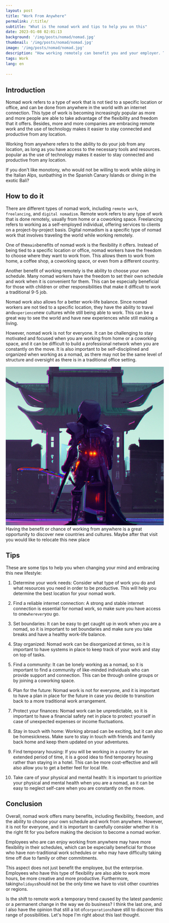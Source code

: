 ```yaml
---
layout: post 
title: "Work From Anywhere"
permalink: /:title/ 
subtitle: "What is the nomad work and tips to help you on this"
date: 2023-01-08 02:01:13 
background: '/img/posts/nomad/nomad.jpg' 
thumbnail: '/img/posts/nomad/nomad.jpg'
image: '/img/posts/nomad/nomad.jpg'
description: "How working remotely can benefit you and your employer. Tips to help you work from anywhere in the world without having to be in an office and without decreasing your productivity."
tags: Work 
lang: en

---
```


## Introduction

<div class="text-article">
Nomad work refers to a type of work that is not tied to a specific location or office, and can be done from anywhere in
the world with an internet connection. This type of work is becoming increasingly popular as more and more people are
able to take advantage of the flexibility and freedom that it offers. Besides, more and more companies are embracing
remote work and the use of technology makes it easier to stay connected and productive from any location.</div>

Working from anywhere refers to the ability to do your job from any location, as long as you have access to the
necessary tools and resources. popular as the use of technology makes it easier to stay connected and productive from
any location.

If you don't like monotony, who would not be willing to work while skiing in the Italian Alps, sunbathing in the Spanish
Canary Islands or diving in the exotic Bali?

## How to do it

There are different types of nomad work, including `remote work`, `freelancing`, and `digital nomadism`. Remote work
refers to any type of work that is done remotely, usually from home or a coworking space. Freelancing refers to working
as a self-employed individual, offering services to clients on a project-by-project basis. Digital nomadism is a
specific type of nomad work that involves traveling the world while working remotely.

One of the` main `benefits of nomad work is the flexibility it offers. Instead of being tied to a specific location or
office, nomad workers have the freedom to choose where they want to work from. This allows them to work from home, a
coffee shop, a coworking space, or even from a different country.

Another benefit of working remotely is the ability to choose your own schedule. Many nomad workers have the freedom to
set their own schedule and work when it is convenient for them. This can be especially beneficial for those with
children or other responsibilities that make it difficult to work a traditional 9-5 job.

Nomad work also allows for a better work-life balance. Since nomad workers are not tied to a specific location, they
have the ability to travel and` experience `new cultures while still being able to work. This can be a great way to see
the world and have new experiences while still making a living.

However, nomad work is not for everyone. It can be challenging to stay motivated and focused when you are working from
home or a coworking space, and it can be difficult to build a professional network when you are constantly on the move.
It is also important to be self-disciplined and organized when working as a nomad, as there may not be the same level of
structure and oversight as there is in a traditional office setting.

<p>
    <img class="img-fluid" src="/img/posts/nomad/japan.jpeg" alt="Travel more, discover new things">
    <span class="caption text-muted">Having the benefit or chance of working from anywhere is a great opportunity to discover new countries and cultures. Maybe after that visit you would like to relocate this new place</span>
</p>

## Tips

These are some tips to help you when changing your mind and embracing this new lifestyle:

1. Determine your work needs: Consider what type of work you do and what resources you need in order to be productive.
   This will help you determine the best location for your nomad work.

2. Find a reliable internet connection: A strong and stable internet connection is essential for nomad work, so make
   sure you have access to one` wherever `you go.

3. Set boundaries: It can be easy to get caught up in work when you are a nomad, so it is important to set boundaries
   and make sure you take breaks and have a healthy work-life balance.

4. Stay organized: Nomad work can be disorganized at times, so it is important to have systems in place to keep track of
   your work and stay on top of tasks.

5. Find a community: It can be lonely working as a nomad, so it is important to find a community of like-minded
   individuals who can provide support and connection. This can be through online groups or by joining a coworking
   space.

6. Plan for the future: Nomad work is not for everyone, and it is important to have a plan in place for the future in
   case you decide to transition back to a more traditional work arrangement.

7. Protect your finances: Nomad work can be unpredictable, so it is important to have a financial safety net in place to
   protect yourself in case of unexpected expenses or income fluctuations.

8. Stay in touch with home: Working abroad can be exciting, but it can also be homesickness. Make sure to stay in touch
   with friends and family back home and keep them updated on your adventures.

9. Find temporary housing: If you will be working in a country for an extended period of time, it is a good idea to find
   temporary housing rather than staying in a hotel. This can be more cost-effective and will also allow you to get a
   better feel for local life.

10. Take care of your physical and mental health: It is important to prioritize your physical and mental health when you
   are a nomad, as it can be easy to neglect self-care when you are constantly on the move.

## Conclusion

Overall, nomad work offers many benefits, including flexibility, freedom, and the ability to choose your own schedule
and work from anywhere. However, it is not for everyone, and it is important to carefully consider whether it is the
right fit for you before making the decision to become a nomad worker.

Employees who are can enjoy working from anywhere may have more flexibility in their schedules, which can be especially
beneficial for those who have non-traditional work schedules or who may have difficulty taking time off due to family or
other commitments.

This aspect does not just benefit the employee, but the enterprise. Employees who have this type of flexibility are also
able to work more hours, be more creative and more productive. Furthermore, taking` holidays `should not be the only time
we have to visit other countries or regions.

Is the shift to remote work a temporary trend caused by the latest pandemic or a permanent change in the way we do
business? I think the last one, and I also have the opinion that still a lot of` corporations `have still to discover this
range of possibilities. Let's hope I'm right about this last thought.